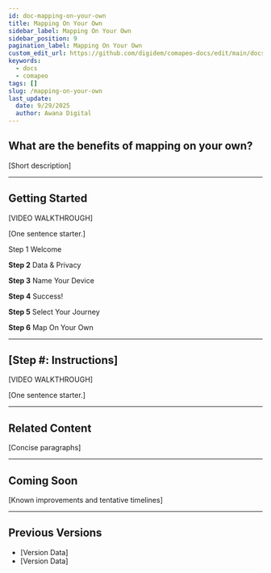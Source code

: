```yaml
---
id: doc-mapping-on-your-own
title: Mapping On Your Own
sidebar_label: Mapping On Your Own
sidebar_position: 9
pagination_label: Mapping On Your Own
custom_edit_url: https://github.com/digidem/comapeo-docs/edit/main/docs/getting-started---essentials/mapping-on-your-own.md
keywords:
  - docs
  - comapeo
tags: []
slug: /mapping-on-your-own
last_update:
  date: 9/29/2025
  author: Awana Digital
---
```


## What are the benefits of mapping on your own?


[Short description]


---


## Getting Started


[VIDEO WALKTHROUGH]


[One sentence starter.]


Step 1 Welcome


**Step 2** Data & Privacy


**Step 3** Name Your Device


**Step 4** Success!


**Step 5** Select Your Journey


**Step 6** Map On Your Own


---


## [Step #: Instructions]


[VIDEO WALKTHROUGH]


[One sentence starter.]


---


## Related Content


[Concise paragraphs]


---


## Coming Soon


[Known improvements and tentative timelines]


---


## Previous Versions

- [Version Data]
- [Version Data]
